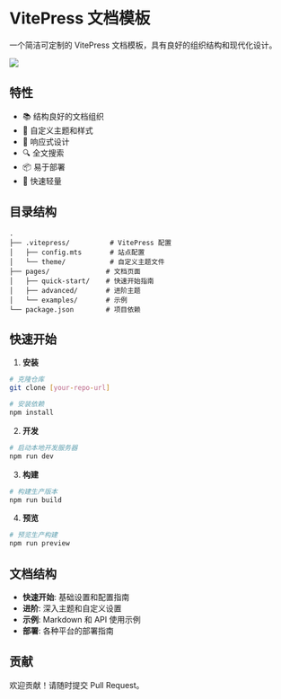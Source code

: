 # VitePress 文档模板

一个简洁可定制的 VitePress 文档模板，具有良好的组织结构和现代化设计。

![](https://edgeone.ai/media/20ac3c7d-e4ae-42fe-822e-55e0be1c7192.png)

## 特性

- 📚 结构良好的文档组织
- 🎨 自定义主题和样式
- 📱 响应式设计
- 🔍 全文搜索
- 📦 易于部署
- 🚀 快速轻量

## 目录结构

```
.
├── .vitepress/          # VitePress 配置
│   ├── config.mts       # 站点配置
│   └── theme/           # 自定义主题文件
├── pages/              # 文档页面
│   ├── quick-start/    # 快速开始指南
│   ├── advanced/       # 进阶主题
│   └── examples/       # 示例
└── package.json        # 项目依赖
```

## 快速开始

1. **安装**

```bash
# 克隆仓库
git clone [your-repo-url]

# 安装依赖
npm install
```

2. **开发**

```bash
# 启动本地开发服务器
npm run dev
```

3. **构建**

```bash
# 构建生产版本
npm run build
```

4. **预览**

```bash
# 预览生产构建
npm run preview
```

## 文档结构

- **快速开始**: 基础设置和配置指南
- **进阶**: 深入主题和自定义设置
- **示例**: Markdown 和 API 使用示例
- **部署**: 各种平台的部署指南

## 贡献

欢迎贡献！请随时提交 Pull Request。